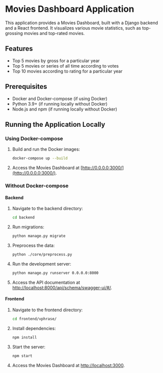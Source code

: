 # Movies Dashboard Application

This application provides a Movies Dashboard, built with a Django backend and a React frontend. It visualizes various movie statistics, such as top-grossing movies and top-rated movies.

## Features

- Top 5 movies by gross for a particular year
- Top 5 movies or series of all time according to votes
- Top 10 movies according to rating for a particular year

## Prerequisites

- Docker and Docker-compose (if using Docker)
- Python 3.9+ (if running locally without Docker)
- Node.js and npm (if running locally without Docker)

## Running the Application Locally

### Using Docker-compose

1. Build and run the Docker images:
   ```sh
   docker-compose up --build
   ```

2. Access the Movies Dashboard at [http://0.0.0.0:3000/](http://0.0.0.0:3000/).

### Without Docker-compose

#### Backend

1. Navigate to the backend directory:
   ```sh
   cd backend
   ```

2. Run migrations:
   ```sh
   python manage.py migrate
   ```

3. Preprocess the data:
   ```sh
   python ./core/preprocess.py
   ```

4. Run the development server:
   ```sh
   python manage.py runserver 0.0.0.0:8000
   ```

5. Access the API documentation at [http://localhost:8000/api/schema/swagger-ui/#/](http://localhost:8000/api/schema/swagger-ui/#/).

#### Frontend

1. Navigate to the frontend directory:
   ```sh
   cd frontend/vphrase/
   ```

2. Install dependencies:
   ```sh
   npm install
   ```

3. Start the server:
   ```sh
   npm start
   ```

4. Access the Movies Dashboard at [http://localhost:3000](http://localhost:3000).
